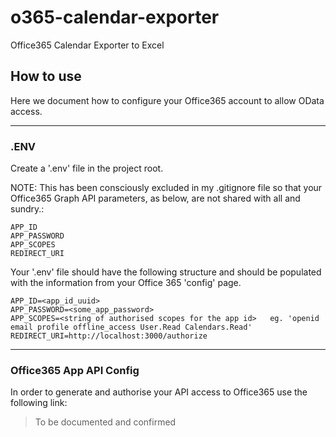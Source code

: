 # o365-calendar-exporter

Office365 Calendar Exporter to Excel

## How to use

Here we document how to configure your Office365 account to allow OData access.

---

### .ENV

Create a '.env' file in the project root.

  NOTE: This has been consciously excluded in my .gitignore file so that your Office365 Graph API parameters, as below, are not shared with all and sundry.:

    APP_ID
    APP_PASSWORD
    APP_SCOPES
    REDIRECT_URI

Your '.env' file should have the following structure and should be populated with the information from your Office 365 'config' page.

```.env
APP_ID=<app_id_uuid>
APP_PASSWORD=<some_app_password>
APP_SCOPES=<string of authorised scopes for the app id>   eg. 'openid email profile offline_access User.Read Calendars.Read'
REDIRECT_URI=http://localhost:3000/authorize
```

---

### Office365 App API Config

In order to generate and authorise your API access to Office365 use the following link:

> To be documented and confirmed

